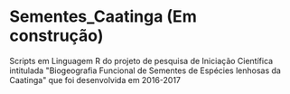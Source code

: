 # Sementes_Caatinga (Em construção)
Scripts em Linguagem R do projeto de pesquisa de Iniciação Científica intitulada "Biogeografia Funcional de Sementes de Espécies lenhosas da Caatinga" que foi desenvolvida em 2016-2017
